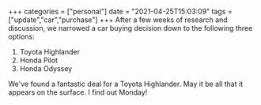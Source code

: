 +++
categories = ["personal"]
date = "2021-04-25T15:03:09"
tags = ["update","car","purchase"]
+++
After a few weeks of research and discussion, we narrowed a car buying decision down to the following three options:

1. Toyota Highlander
2. Honda Pilot
3. Honda Odyssey

We've found a fantastic deal for a Toyota Highlander. May it be all that it appears on the surface. I find out Monday!

